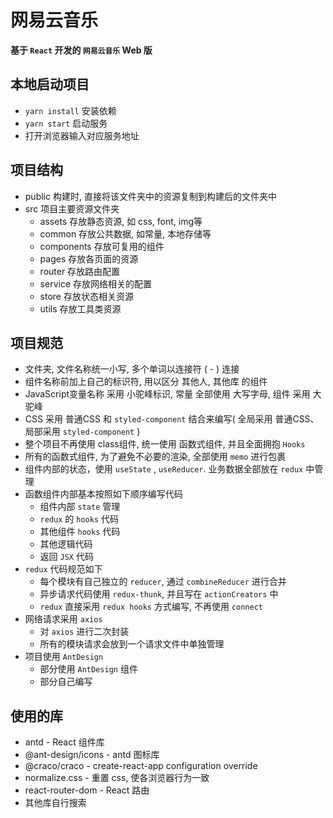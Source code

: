 # 网易云音乐

**基于 `React` 开发的 `网易云音乐` Web 版**

## 本地启动项目

- `yarn install` 安装依赖
- `yarn start` 启动服务
- 打开浏览器输入对应服务地址

## 项目结构

- public 构建时, 直接将该文件夹中的资源复制到构建后的文件夹中
- src 项目主要资源文件夹
  - assets 存放静态资源, 如 css, font, img等
  - common 存放公共数据, 如常量, 本地存储等
  - components 存放可复用的组件
  - pages 存放各页面的资源
  - router 存放路由配置
  - service 存放网络相关的配置
  - store 存放状态相关资源
  - utils 存放工具类资源

## 项目规范

- 文件夹, 文件名称统一小写, 多个单词以连接符 ( - ) 连接
- 组件名称前加上自己的标识符, 用以区分 其他人, 其他库 的组件
- JavaScript变量名称 采用 小驼峰标识, 常量 全部使用 大写字母, 组件 采用 大驼峰
- CSS 采用 普通CSS 和 `styled-component` 结合来编写( 全局采用 普通CSS、局部采用 `styled-component` )
- 整个项目不再使用 class组件, 统一使用 函数式组件, 并且全面拥抱 `Hooks`
- 所有的函数式组件, 为了避免不必要的渲染, 全部使用 `memo` 进行包裹
- 组件内部的状态，使用 `useState` , `useReducer`. 业务数据全部放在 `redux` 中管理
- 函数组件内部基本按照如下顺序编写代码
  - 组件内部 `state` 管理
  - `redux` 的 `hooks` 代码
  - 其他组件 `hooks` 代码
  - 其他逻辑代码
  - 返回 `JSX` 代码
- `redux` 代码规范如下
  - 每个模块有自己独立的 `reducer`, 通过 `combineReducer` 进行合并
  - 异步请求代码使用 `redux-thunk`, 并且写在 `actionCreators` 中
  - `redux` 直接采用 `redux hooks` 方式编写, 不再使用 `connect`
- 网络请求采用 `axios`
  - 对 `axios` 进行二次封装
  - 所有的模块请求会放到一个请求文件中单独管理
- 项目使用 `AntDesign`
  - 部分使用 `AntDesign` 组件
  - 部分自己编写

## 使用的库

- antd - React 组件库
- @ant-design/icons - antd 图标库
- @craco/craco - create-react-app configuration override
- normalize.css - 重置 css, 使各浏览器行为一致
- react-router-dom - React 路由
- 其他库自行搜索